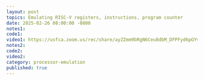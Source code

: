 ```yaml
---
layout: post
topics: Emulating RISC-V registers, instructions, program counter
date: 2025-02-26 08:00:00 -0800
notes1: 
code1: 
video1: https://usfca.zoom.us/rec/share/ayZZmm9bRgN6Ceu8dbM_DFPFyd6pGYvlntw3pIz674dDjqPg1ShrB6z4JQCOZEhq.EF3BjtnGr1EYj-lJ
notes2: 
code2: 
video2: 
category: processor-emulation
published: true
---
```

